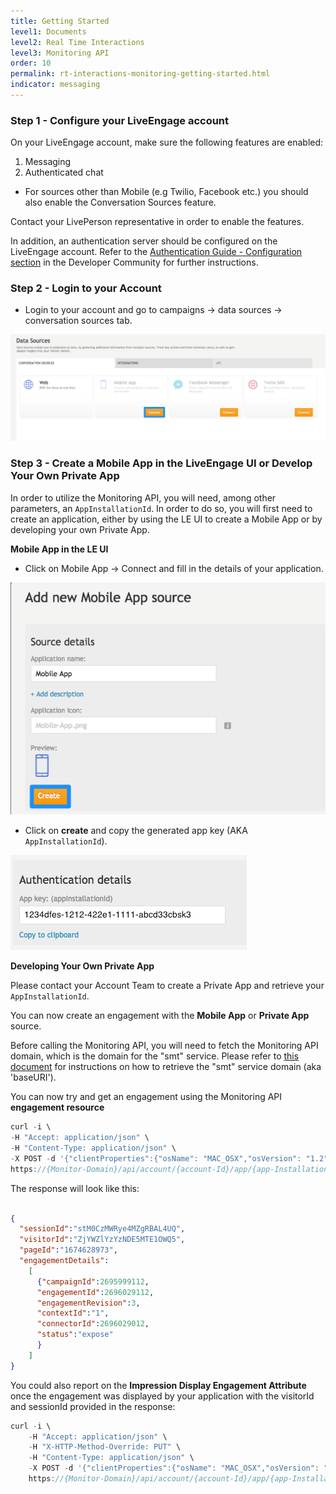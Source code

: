 ```yaml
---
title: Getting Started
level1: Documents
level2: Real Time Interactions
level3: Monitoring API
order: 10
permalink: rt-interactions-monitoring-getting-started.html
indicator: messaging
---
```


### Step 1 - Configure your LiveEngage account

On your LiveEngage account, make sure the following features are enabled:

1. Messaging
2. Authenticated chat

* For sources other than Mobile (e.g Twilio, Facebook etc.) you should also enable the Conversation Sources feature.

Contact your LivePerson representative in order to enable the features. 

In addition, an authentication server should be configured on the LiveEngage account. Refer to the [Authentication Guide - Configuration section](https://developers.liveperson.com/guides-authentication-configuration.html) in the Developer Community for further instructions.

### Step 2 - Login to your Account

* Login to your account and go to campaigns → data sources → conversation sources tab.

![Data Source](img/monitor_start1.png)

### Step 3 - Create a Mobile App in the LiveEngage UI or Develop Your Own Private App

In order to utilize the Monitoring API, you will need, among other parameters, an `AppInstallationId`. In order to do so, you will first need to create an application, either by using the LE UI to create a Mobile App or by developing your own Private App.

**Mobile App in the LE UI**

* Click on Mobile App -> Connect and fill in the details of your application.

![Mobile App](img/monitor_start2.png)

* Click on **create** and copy the generated app key (AKA `AppInstallationId`).

![AppInstallationId](img/monitor_start3.png)

**Developing Your Own Private App**

Please contact your Account Team to create a Private App and retrieve your `AppInstallationId`.

You can now create an engagement with the **Mobile App** or **Private App** source.

Before calling the Monitoring API, you will need to fetch the Monitoring API domain, which is the domain for the "smt" service. Please refer to [this document](https://developers.liveperson.com/agent-domain-domain-api.html#overview) for instructions on how to retrieve the "smt" service domain (aka 'baseURI').

You can now try and get an engagement using the Monitoring API **engagement resource**

```javascript
curl -i \
-H "Accept: application/json" \
-H "Content-Type: application/json" \
-X POST -d '{"clientProperties":{"osName": "MAC_OSX","osVersion": "1.2","appVersion": "1.0","deviceFamily": "MOBILE"},"consumerId":"uniqueIdInBrand","engagementAttributes": [{"type": "personal","personal": {"contacts": [{"email":"bbb@test.com","phone":"12345678"},{"email":"aaa@test2.co.il","phone":"98765430"}],"age": {"age":30.0,"year":1985,"month":7,"day":22},"firstname": "test","lastname": "test2","gender": "FEMALE","company": "liveperson"}}]}' \
https://{Monitor-Domain}/api/account/{account-Id}/app/{app-Installation-Id}/engagement?v=1.0
```

The response will look like this:

```json

{
  "sessionId":"stM0CzMWRye4MZgRBAL4UQ",
  "visitorId":"ZjYWZlYzYzNDE5MTE1OWQ5",
  "pageId":"1674628973",
  "engagementDetails":
    [
      {"campaignId":2695999112,
      "engagementId":2696029112,
      "engagementRevision":3,
      "contextId":"1",
      "connectorId":2696029012,
      "status":"expose"
      }
    ]
}
```

You could also report on the **Impression Display Engagement Attribute** once the engagement was displayed by your application with the visitorId and sessionId provided in the response:

```javascript
curl -i \
    -H "Accept: application/json" \
    -H "X-HTTP-Method-Override: PUT" \
    -H "Content-Type: application/json" \
    -X POST -d '{"clientProperties":{"osName": "MAC_OSX","osVersion": "1.2","appVersion": "1.0","deviceFamily": "MOBILE"},"consumerId":"uniqueIdInBrand","engagementAttributes": [{"type":"impDisplay","campaign":2695999112,"engId":2696029112,"revision":3,"eContext":[{"type":"engagementContext","id":"1"}]}]}' \
    https://{Monitor-Domain}/api/account/{account-Id}/app/{app-Installation-Id}/report?v=1.0&vid=A0ZTA5YTVlYTY5NTI1ODYx&sid=Vo13h4lpShW655STQJi9Jg    
```

